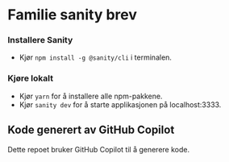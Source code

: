 # Familie sanity brev

### Installere Sanity
* Kjør `npm install -g @sanity/cli` i terminalen.

### Kjøre lokalt
* Kjør `yarn` for å installere alle npm-pakkene. 
* Kjør `sanity dev` for å starte applikasjonen på localhost:3333.

## Kode generert av GitHub Copilot

Dette repoet bruker GitHub Copilot til å generere kode.
